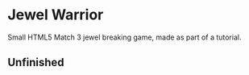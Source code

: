 Jewel Warrior
=============

Small HTML5 Match 3 jewel breaking game, made as part of a tutorial.

Unfinished
----------
